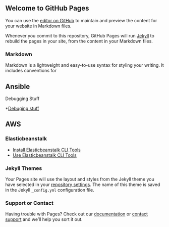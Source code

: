 ## Welcome to GitHub Pages

You can use the [editor on GitHub](https://github.com/timogoosen/timogoosen.github.io/edit/master/index.md) to maintain and preview the content for your website in Markdown files.

Whenever you commit to this repository, GitHub Pages will run [Jekyll](https://jekyllrb.com/) to rebuild the pages in your site, from the content in your Markdown files.

### Markdown

Markdown is a lightweight and easy-to-use syntax for styling your writing. It includes conventions for

## Ansible

Debugging Stuff

*[Debuging stuff](https://timogoosen.github.io/ANSIBLE-DEBUG.md)

## AWS

### Elasticbeanstalk

* [Install Elasticbeanstalk CLI Tools](https://timogoosen.github.io/INSTALL_EB)
* [Use  Elasticbeanstalk CLI Tools](https://timogoosen.github.io/USE_EB)



### Jekyll Themes

Your Pages site will use the layout and styles from the Jekyll theme you have selected in your [repository settings](https://github.com/timogoosen/timogoosen.github.io/settings). The name of this theme is saved in the Jekyll `_config.yml` configuration file.

### Support or Contact

Having trouble with Pages? Check out our [documentation](https://help.github.com/categories/github-pages-basics/) or [contact support](https://github.com/contact) and we’ll help you sort it out.
